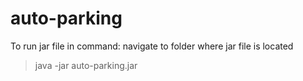 # auto-parking

To run jar file in command:
navigate to folder where jar file is located
>java -jar auto-parking.jar
